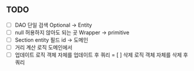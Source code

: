 ## TODO
- [ ] DAO 단일 검색 Optional -> Entity
- [ ] null 허용하지 않아도 되는 곳 Wrapper -> primitive
- [ ] Section entity 필드 id -> 도메인
- [ ] 거리 계산 로직 도메인에서
- [ ] 업데이트 로직 객체 자체를 업데이트 후 쿼리
= [ ] 삭제 로직 객체 자체를 삭제 후 쿼리